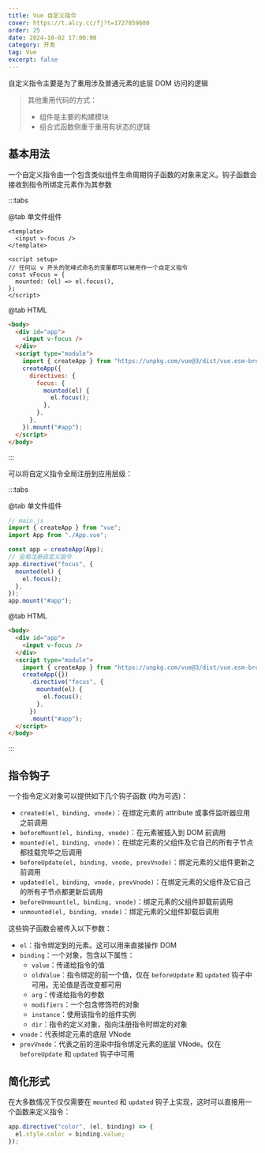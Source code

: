 ```yaml
---
title: Vue 自定义指令
cover: https://t.alcy.cc/fj?t=1727859600
order: 25
date: 2024-10-02 17:00:00
category: 开发
tag: Vue
excerpt: false
---
```


自定义指令主要是为了重用涉及普通元素的底层 DOM 访问的逻辑

> 其他重用代码的方式：
>
> - 组件是主要的构建模块
> - 组合式函数侧重于重用有状态的逻辑

## 基本用法

一个自定义指令由一个包含类似组件生命周期钩子函数的对象来定义。钩子函数会接收到指令所绑定元素作为其参数

:::tabs

@tab 单文件组件

```vue
<template>
  <input v-focus />
</template>

<script setup>
// 任何以 v 开头的驼峰式命名的变量都可以被用作一个自定义指令
const vFocus = {
  mounted: (el) => el.focus(),
};
</script>
```

@tab HTML

```html
<body>
  <div id="app">
    <input v-focus />
  </div>
  <script type="module">
    import { createApp } from "https://unpkg.com/vue@3/dist/vue.esm-browser.js";
    createApp({
      directives: {
        focus: {
          mounted(el) {
            el.focus();
          },
        },
      },
    }).mount("#app");
  </script>
</body>
```

:::

可以将自定义指令全局注册到应用层级：

:::tabs

@tab 单文件组件

```javascript
// main.js
import { createApp } from "vue";
import App from "./App.vue";

const app = createApp(App);
// 全局注册自定义指令
app.directive("focus", {
  mounted(el) {
    el.focus();
  },
});
app.mount("#app");
```

@tab HTML

```html
<body>
  <div id="app">
    <input v-focus />
  </div>
  <script type="module">
    import { createApp } from "https://unpkg.com/vue@3/dist/vue.esm-browser.js";
    createApp({})
      .directive("focus", {
        mounted(el) {
          el.focus();
        },
      })
      .mount("#app");
  </script>
</body>
```

:::

## 指令钩子

一个指令定义对象可以提供如下几个钩子函数 (均为可选)：

- `created(el, binding, vnode)`：在绑定元素的 attribute 或事件监听器应用之前调用
- `beforeMount(el, binding, vnode)`：在元素被插入到 DOM 前调用
- `mounted(el, binding, vnode)`：在绑定元素的父组件及它自己的所有子节点都挂载完毕之后调用
- `beforeUpdate(el, binding, vnode, prevVnode)`：绑定元素的父组件更新之前调用
- `updated(el, binding, vnode, prevVnode)`：在绑定元素的父组件及它自己的所有子节点都更新后调用
- `beforeUnmount(el, binding, vnode)`：绑定元素的父组件卸载前调用
- `unmounted(el, binding, vnode)`：绑定元素的父组件卸载后调用

这些钩子函数会被传入以下参数：

- `el`：指令绑定到的元素。这可以用来直接操作 DOM
- `binding`：一个对象，包含以下属性：
  - `value`：传递给指令的值
  - `oldValue`：指令绑定的前一个值，仅在 `beforeUpdate` 和 `updated` 钩子中可用。无论值是否改变都可用
  - `arg`：传递给指令的参数
  - `modifiers`：一个包含修饰符的对象
  - `instance`：使用该指令的组件实例
  - `dir`：指令的定义对象，指向注册指令时绑定的对象
- `vnode`：代表绑定元素的底层 VNode
- `prevVnode`：代表之前的渲染中指令绑定元素的底层 VNode。仅在 `beforeUpdate` 和 `updated` 钩子中可用

## 简化形式

在大多数情况下仅仅需要在 `mounted` 和 `updated` 钩子上实现，这时可以直接用一个函数来定义指令：

```javascript
app.directive("color", (el, binding) => {
  el.style.color = binding.value;
});
```
